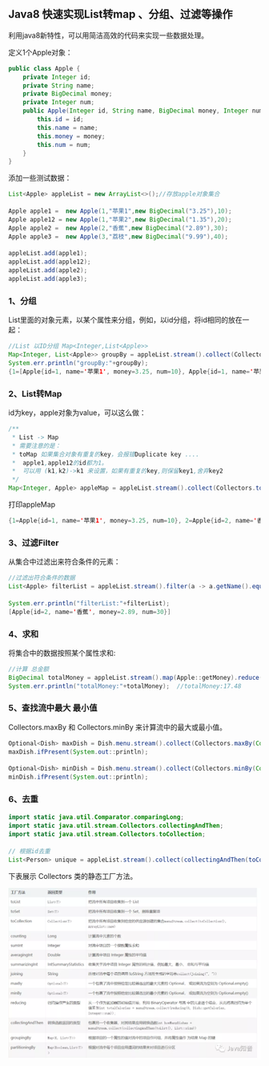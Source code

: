 ## Java8 快速实现List转map 、分组、过滤等操作

利用java8新特性，可以用简洁高效的代码来实现一些数据处理。

定义1个Apple对象：

```java
public class Apple {
    private Integer id;
    private String name;
    private BigDecimal money;
    private Integer num;
    public Apple(Integer id, String name, BigDecimal money, Integer num) {
        this.id = id;
        this.name = name;
        this.money = money;
        this.num = num;
    }
}
```

添加一些测试数据：

```java
List<Apple> appleList = new ArrayList<>();//存放apple对象集合
 
Apple apple1 =  new Apple(1,"苹果1",new BigDecimal("3.25"),10);
Apple apple12 = new Apple(1,"苹果2",new BigDecimal("1.35"),20);
Apple apple2 =  new Apple(2,"香蕉",new BigDecimal("2.89"),30);
Apple apple3 =  new Apple(3,"荔枝",new BigDecimal("9.99"),40);
 
appleList.add(apple1);
appleList.add(apple12);
appleList.add(apple2);
appleList.add(apple3);
```

### 1、分组

List里面的对象元素，以某个属性来分组，例如，以id分组，将id相同的放在一起：

```java
//List 以ID分组 Map<Integer,List<Apple>>
Map<Integer, List<Apple>> groupBy = appleList.stream().collect(Collectors.groupingBy(Apple::getId));
System.err.println("groupBy:"+groupBy);
{1=[Apple{id=1, name='苹果1', money=3.25, num=10}, Apple{id=1, name='苹果2', money=1.35, num=20}], 2=[Apple{id=2, name='香蕉', money=2.89, num=30}], 3=[Apple{id=3, name='荔枝', money=9.99, num=40}]}
```

### 2、List转Map

id为key，apple对象为value，可以这么做：

```java
/**
 * List -> Map
 * 需要注意的是：
 * toMap 如果集合对象有重复的key，会报错Duplicate key ....
 *  apple1,apple12的id都为1。
 *  可以用 (k1,k2)->k1 来设置，如果有重复的key,则保留key1,舍弃key2
 */
Map<Integer, Apple> appleMap = appleList.stream().collect(Collectors.toMap(Apple::getId, a -> a,(k1,k2)->k1));
```

打印appleMap

```java
{1=Apple{id=1, name='苹果1', money=3.25, num=10}, 2=Apple{id=2, name='香蕉', money=2.89, num=30}, 3=Apple{id=3, name='荔枝', money=9.99, num=40}}
```

### 3、过滤Filter

从集合中过滤出来符合条件的元素：

```java
//过滤出符合条件的数据
List<Apple> filterList = appleList.stream().filter(a -> a.getName().equals("香蕉")).collect(Collectors.toList());
 
System.err.println("filterList:"+filterList);
[Apple{id=2, name='香蕉', money=2.89, num=30}]
```

### 4、求和

将集合中的数据按照某个属性求和:

```java
//计算 总金额
BigDecimal totalMoney = appleList.stream().map(Apple::getMoney).reduce(BigDecimal.ZERO, BigDecimal::add);
System.err.println("totalMoney:"+totalMoney);  //totalMoney:17.48
```

### 5、查找流中最大 最小值

Collectors.maxBy 和 Collectors.minBy 来计算流中的最大或最小值。

```java
Optional<Dish> maxDish = Dish.menu.stream().collect(Collectors.maxBy(Comparator.comparing(Dish::getCalories)));
maxDish.ifPresent(System.out::println);
 
Optional<Dish> minDish = Dish.menu.stream().collect(Collectors.minBy(Comparator.comparing(Dish::getCalories)));
minDish.ifPresent(System.out::println);
```

### 6、去重

```java
import static java.util.Comparator.comparingLong;
import static java.util.stream.Collectors.collectingAndThen;
import static java.util.stream.Collectors.toCollection;
 
// 根据id去重
List<Person> unique = appleList.stream().collect(collectingAndThen(toCollection(() -> new TreeSet<>(comparingLong(Apple::getId))), ArrayList::new));
```

下表展示 Collectors 类的静态工厂方法。

![图片](./Java8-List%E5%BF%AB%E9%80%9F%E8%BD%ACmap.assets/20210610215939.png)

